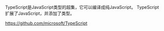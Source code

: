 TypeScript是JavaScript类型的超集，它可以编译成纯JavaScript。
TypeScript扩展了JavaScript，并添加了类型。

https://github.com/microsoft/TypeScript